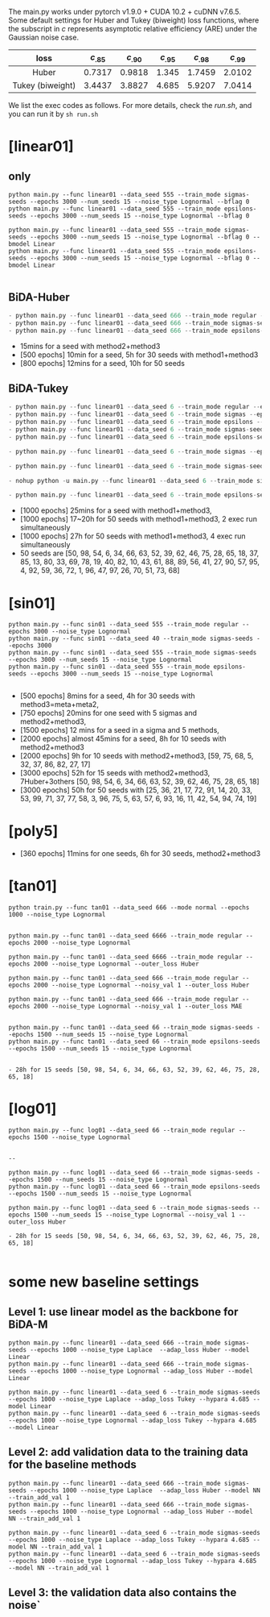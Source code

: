 The main.py works under pytorch v1.9.0 + CUDA 10.2 + cuDNN v7.6.5.
Some default settings for Huber and Tukey (biweight) loss functions, where the subscript in $c$ represents asymptotic relative efficiency (ARE) under the Gaussian noise case.

|loss| $c_{.85}$ | $c_{.90}$ | $c_{.95}$ | $c_{.98}$ | $c_{.99}$ |
|:---:|---|---|---|---|---|
| Huber | 0.7317 | 0.9818 | 1.345 | 1.7459 | 2.0102 |
| Tukey (biweight) | 3.4437 | 3.8827 | 4.685 | 5.9207 | 7.0414 | 

We list the exec codes as follows. For more details, check the *run.sh*, and you can run it by `sh run.sh`

# [linear01] 

## only 
```
python main.py --func linear01 --data_seed 555 --train_mode sigmas-seeds --epochs 3000 --num_seeds 15 --noise_type Lognormal --bflag 0
python main.py --func linear01 --data_seed 555 --train_mode epsilons-seeds --epochs 3000 --num_seeds 15 --noise_type Lognormal --bflag 0

python main.py --func linear01 --data_seed 555 --train_mode sigmas-seeds --epochs 3000 --num_seeds 15 --noise_type Lognormal --bflag 0 --bmodel Linear
python main.py --func linear01 --data_seed 555 --train_mode epsilons-seeds --epochs 3000 --num_seeds 15 --noise_type Lognormal --bflag 0 --bmodel Linear


```


## BiDA-Huber
 ```python
 - python main.py --func linear01 --data_seed 666 --train_mode regular --epochs 1000 --noise_type Laplace 
 - python main.py --func linear01 --data_seed 666 --train_mode sigmas-seeds --epochs 1000 --noise_type Laplace 
 - python main.py --func linear01 --data_seed 666 --train_mode epsilons-seeds --epochs 1000 --noise_type Laplace 

 ```

 - 15mins for a seed with method2+method3
 - [500 epochs] 10min for a seed, 5h for 30 seeds with method1+method3
 - [800 epochs] 12mins for a seed, 10h for 50 seeds

## BiDA-Tukey
 ```python
 - python main.py --func linear01 --data_seed 6 --train_mode regular --epochs 1000 --noise_type Laplace --adap_loss Tukey --hypara 4.685 
 - python main.py --func linear01 --data_seed 6 --train_mode sigmas --epochs 1000 --noise_type Laplace --adap_loss Tukey --hypara 4.685
 - python main.py --func linear01 --data_seed 6 --train_mode epsilons --epochs 1000 --noise_type Laplace --adap_loss Tukey --hypara 4.685 
 - python main.py --func linear01 --data_seed 6 --train_mode sigmas-seeds --epochs 1000 --noise_type Laplace --adap_loss Tukey --hypara 4.685 
 - python main.py --func linear01 --data_seed 6 --train_mode epsilons-seeds --epochs 1000 --noise_type Laplace --adap_loss Tukey --hypara 4.685 

 - python main.py --func linear01 --data_seed 6 --train_mode sigmas --epochs 1000 --noise_type Lognormal --adap_loss Tukey --hypara 4.685
 
 - python main.py --func linear01 --data_seed 6 --train_mode sigmas-seeds --epochs 2000 --noise_type Lognormal --adap_loss Tukey --hypara 4.685 
 
 - nohup python -u main.py --func linear01 --data_seed 6 --train_mode sigmas-seeds --epochs 2000 --noise_type Lognormal --adap_loss Tukey --hypara 4.685 >> my.log 2>&1 &

 - python main.py --func linear01 --data_seed 6 --train_mode epsilons-seeds --epochs 1000 --noise_type Lognormal --adap_loss Tukey --hypara 4.685 
 ```

- [1000 epochs] 25mins for a seed with method1+method3, 
- [1000 epochs] 17~20h for 50 seeds with method1+method3, 2 exec run simultaneously
- [1000 epochs] 27h for 50 seeds with method1+method3, 4 exec run simultaneously
- 50 seeds are [50, 98, 54, 6, 34, 66, 63, 52, 39, 62, 46, 75, 28, 65, 18, 37, 85, 13, 80, 33, 69, 78, 19, 40, 82, 10, 43, 61, 88, 89, 56, 41, 27, 90, 57, 95, 4, 92, 59, 36, 72, 1, 96, 47, 97, 26, 70, 51, 73, 68]


# [sin01] 

```
python main.py --func sin01 --data_seed 555 --train_mode regular --epochs 3000 --noise_type Lognormal
python main.py --func sin01 --data_seed 40 --train_mode sigmas-seeds --epochs 3000
python main.py --func sin01 --data_seed 555 --train_mode sigmas-seeds --epochs 3000 --num_seeds 15 --noise_type Lognormal
python main.py --func sin01 --data_seed 555 --train_mode epsilons-seeds --epochs 3000 --num_seeds 15 --noise_type Lognormal


```

- [500 epochs] 8mins for a seed, 4h for 30 seeds with method3=meta+meta2,
- [750 epochs] 20mins for one seed with 5 sigmas and method2+method3, 
- [1500 epochs] 12 mins for a seed in a sigma and 5 methods, 
- [2000 epochs] almost 45mins for a seed, 8h for 10 seeds with method2+method3
- [2000 epochs] 9h for 10 seeds with method2+method3, [59, 75, 68, 5, 32, 37, 86, 82, 27, 17]
- [3000 epochs] 52h for 15 seeds with method2+method3, 7Huber+3others [50, 98, 54, 6, 34, 66, 63, 52, 39, 62, 46, 75, 28, 65, 18]
- [3000 epochs] 50h for 50 seeds with [25, 36, 21, 17, 72, 91, 14, 20, 33, 53, 99, 71, 37, 77, 58, 3, 96, 75, 5, 63, 57, 6, 93, 16, 11, 42, 54, 94, 74, 19]


# [poly5] 
- [360 epochs] 11mins for one seeds, 6h for 30 seeds, method2+method3


# [tan01]
```
python train.py --func tan01 --data_seed 666 --mode normal --epochs 1000 --noise_type Lognormal


python main.py --func tan01 --data_seed 6666 --train_mode regular --epochs 2000 --noise_type Lognormal

python main.py --func tan01 --data_seed 6666 --train_mode regular --epochs 2000 --noise_type Lognormal --outer_loss Huber

python main.py --func tan01 --data_seed 666 --train_mode regular --epochs 2000 --noise_type Lognormal --noisy_val 1 --outer_loss Huber

python main.py --func tan01 --data_seed 666 --train_mode regular --epochs 2000 --noise_type Lognormal --noisy_val 1 --outer_loss MAE


python main.py --func tan01 --data_seed 66 --train_mode sigmas-seeds --epochs 1500 --num_seeds 15 --noise_type Lognormal
python main.py --func tan01 --data_seed 66 --train_mode epsilons-seeds --epochs 1500 --num_seeds 15 --noise_type Lognormal


- 28h for 15 seeds [50, 98, 54, 6, 34, 66, 63, 52, 39, 62, 46, 75, 28, 65, 18]
```

# [log01]
```
python main.py --func log01 --data_seed 66 --train_mode regular --epochs 1500 --noise_type Lognormal


--

python main.py --func log01 --data_seed 66 --train_mode sigmas-seeds --epochs 1500 --num_seeds 15 --noise_type Lognormal
python main.py --func log01 --data_seed 66 --train_mode epsilons-seeds --epochs 1500 --num_seeds 15 --noise_type Lognormal

python main.py --func log01 --data_seed 6 --train_mode sigmas-seeds --epochs 1500 --num_seeds 15 --noise_type Lognormal --noisy_val 1 --outer_loss Huber

- 28h for 15 seeds [50, 98, 54, 6, 34, 66, 63, 52, 39, 62, 46, 75, 28, 65, 18]


```


# some new baseline settings

## Level 1: use linear model as the backbone for BiDA-M
```
python main.py --func linear01 --data_seed 666 --train_mode sigmas-seeds --epochs 1000 --noise_type Laplace  --adap_loss Huber --model Linear 
python main.py --func linear01 --data_seed 666 --train_mode sigmas-seeds --epochs 1000 --noise_type Lognormal --adap_loss Huber --model Linear 

python main.py --func linear01 --data_seed 6 --train_mode sigmas-seeds --epochs 1000 --noise_type Laplace --adap_loss Tukey --hypara 4.685 --model Linear 
python main.py --func linear01 --data_seed 6 --train_mode sigmas-seeds --epochs 1000 --noise_type Lognormal --adap_loss Tukey --hypara 4.685 --model Linear 
```

## Level 2: add validation data to the training data for the baseline methods
```
python main.py --func linear01 --data_seed 666 --train_mode sigmas-seeds --epochs 1000 --noise_type Laplace  --adap_loss Huber --model NN --train_add_val 1
python main.py --func linear01 --data_seed 666 --train_mode sigmas-seeds --epochs 1000 --noise_type Lognormal --adap_loss Huber --model NN --train_add_val 1

python main.py --func linear01 --data_seed 6 --train_mode sigmas-seeds --epochs 1000 --noise_type Laplace --adap_loss Tukey --hypara 4.685 --model NN --train_add_val 1
python main.py --func linear01 --data_seed 6 --train_mode sigmas-seeds --epochs 1000 --noise_type Lognormal --adap_loss Tukey --hypara 4.685 --model NN --train_add_val 1
```

## Level 3: the validation data also contains the noise`



